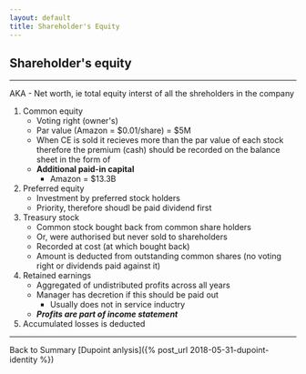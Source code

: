 ```yaml
---
layout: default
title: Shareholder's Equity
---
```


## **Shareholder's equity**
---
 AKA - Net worth, ie total equity interst of all the shreholders in the company

1. Common equity
    - Voting right (owner's)
    - Par value (Amazon = $0.01/share) = $5M
    - When CE is sold it recieves more than the par value of each stock therefore the premium (cash) should be recorded on the balance sheet in the form of
    - **Additional paid-in capital**
        + Amazon = $13.3B
2. Preferred equity
    -   Investment by preferred stock holders
    -   Priority, therefore shoudl be paid dividend first
3. Treasury stock 
    - Common stock bought back from common share holders 
    - Or, were authorised but never sold to shareholders
    - Recorded at cost (at which bought back)
    - Amount is deducted from outstanding common shares (no voting right or dividends paid against it)
4. Retained earnings
    - Aggregated of undistributed profits across all years
    - Manager has decretion if this should be paid out
        + Usually does not in service inductry
    - <em>**Profits are part of income statement**</em>
5. Accumulated losses is deducted

---

<div 
    <a href="/" name="#user-content-ratios" style="text-align: left;">Back to Summary</a>
    [Dupoint anlysis]({% post_url 2018-05-31-dupoint-identity %})
</div>


